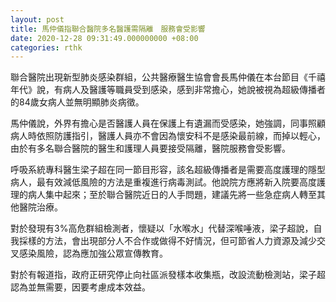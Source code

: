 ```yaml
---
layout: post
title: 馬仲儀指聯合醫院多名醫護需隔離　服務會受影響
date: 2020-12-28 09:31:49.000000000 +08:00
categories: rthk
---
```


聯合醫院出現新型肺炎感染群組，公共醫療醫生協會會長馬仲儀在本台節目《千禧年代》說，有病人及醫護等職員受到感染，感到非常擔心，她說被視為超級傳播者的84歲女病人並無明顯肺炎病徵。

馬仲儀說，外界有擔心是否醫護人員在保護上有遺漏而受感染，她強調，同事照顧病人時依照防護指引，醫護人員亦不會因為懷安科不是感染最前線，而掉以輕心，由於有多名聯合醫院的醫生和護理人員要接受隔離，醫院服務會受影響。

呼吸系統專科醫生梁子超在同一節目形容，該名超級傳播者是需要高度護理的隱型病人，最有效減低風險的方法是重複進行病毒測試。他說院方應將新入院要高度護理的病人集中起來；至於聯合醫院近日的人手問題，建議先將一些急症病人轉至其他醫院治療。

對於發現有3%高危群組檢測者，懷疑以「水喉水」代替深喉唾液，梁子超說，自我採樣的方法，會出現部分人不合作或做得不好情況，但可節省人力資源及減少交叉感染風險，認為應加強公眾宣傳教育。

對於有報道指，政府正研究停止向社區派發樣本收集瓶，改設流動檢測站，梁子超認為並無需要，因要考慮成本效益。
